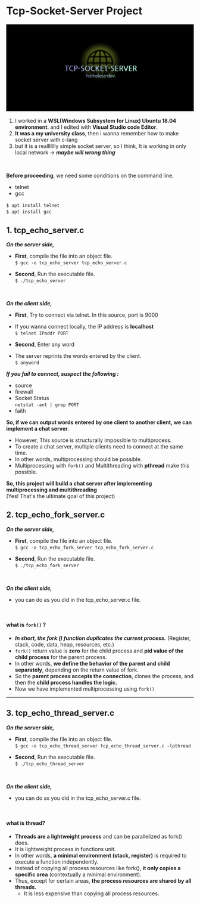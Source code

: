 # Tcp-Socket-Server Project

<img src="./img/tcp-socket-project.png">

1. I worked in a **WSL(Windows Subsystem for Linux) Ubuntu 18.04 environment**. and I edited with **Visual Studio code Editor**.<br>
2. **It was a my university class**, then i wanna remember how to make socket server with c-lang<br>
3. but it is a reallllllly simple socket server, so I think, It is working in only local network -> ***maybe will wrong thing*** <br>
<br>

**Before proceeding**, we need some conditions on the command line.

- telnet
- gcc

`$ apt install telnet ` <br>
`$ apt install gcc `

## 1. tcp_echo_server.c
***On the server side,***
 - **First**, compile the file into an object file.<br>
`$ gcc -o tcp_echo_server tcp_echo_server.c`

 - **Second**, Run the executable file.<br>
`$ ./tcp_echo_server`
<br>

***On the client side,***
 - **First**, Try to connect via telnet. In this source, port is 9000
 - If you wanna connect locally, the IP address is **localhost** <br>
`$ telnet IPaddr PORT`

 - **Second**, Enter any word <br>
 - The server reprints the words entered by the client.<br>
`$ anyword`

***If you  fail to connect, suspect the following :***
 - source
 - firewall
 - Socket Status <br> 
 `netstat -ant | grep PORT`
 - faith

**So, if we can output words entered by one client to another client, we can implement a chat server**. <br>
 - However, This source is structurally impossible to multiprocess.
 - To create a chat server, multiple clients need to connect at the same time.
 - In other words, multiprocessing should be possible.
 - Multiprocessing with `fork()` and Multithreading with **pthread** make this possible.
 
 **So, this project will build a chat server after implementing multiprocessing and multithreading**<br>
 (Yes! That's the ultimate goal of this project)
 
## 2. tcp_echo_fork_server.c

***On the server side,***
 - **First**, compile the file into an object file.<br>
`$ gcc -o tcp_echo_fork_server tcp_echo_fork_server.c`

 - **Second**, Run the executable file.<br>
`$ ./tcp_echo_fork_server`
<br>

***On the client side,***
 - you can do as you did in the tcp_echo_server.c file.
<br>

#### what is `fork()` ?
- ***In short, the fork () function duplicates the current process.*** (Register, stack, code, data, heap, resources, etc.)
- `fork()` return value is **zero** for the child process and **pid value of the child process** for the parent process. 
- In other words, **we define the behavior of the parent and child separately**, depending on the return value of fork.
- So the **parent process accepts the connection**, clones the process, and then the **child process handles the logic.**
- Now we have implemented multiprocessing using `fork()`
<hr>

## 3. tcp_echo_thread_server.c
***On the server side,***
 - **First**, compile the file into an object file.<br>
`$ gcc -o tcp_echo_thread_server tcp_echo_thread_server.c -lpthread`

 - **Second**, Run the executable file.<br>
`$ ./tcp_echo_thread_server`
<br>

***On the client side,***
 - you can do as you did in the tcp_echo_server.c file.
<br>

#### what is thread?
 - **Threads are a lightweight process** and can be parallelized as fork() does.
 - It is lightweight process in functions unit.
 - In other words, **a minimal environment (stack, register)** is required to execute a function independently.
 - Instead of copying all process resources like fork(), **it only copies a specific area** (contextually a minimal environment).
 - Thus, except for certain areas, **the process resources are shared by all threads.**
   - It is less expensive than copying all process resources.
